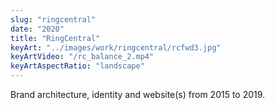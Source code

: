 ```yaml
---
slug: "ringcentral"
date: "2020"
title: "RingCentral"
keyArt: "../images/work/ringcentral/rcfwd3.jpg"
keyArtVideo: "/rc_balance_2.mp4"
keyArtAspectRatio: "landscape"
---
```


Brand architecture, identity and website(s) from 2015 to 2019.